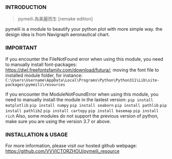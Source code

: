 ### INTRODUCTION
> pymeili.為美麗而生 [remake edition]

pymeili is a module to beautify your python plot with more simple way. the design idea is from Navigraph aeronautical chart.

### IMPORTANT
If you encounter the FileNotFound error when using this module, you need to manually install font-packages: https://dwl.freefontsfamily.com/download/futura/; 
moving the font file to installed module folder, for instance: `C:\Users\Username\AppData\Local\Programs\Python\Python311\Lib\site-packages\pymeili\resources`

If you encounter the ModuleNotFoundError when using this module, you need to manually install the module in the lastest version:
`pip install matplotlib`
`pip install numpy`
`pip install seaborn`
`pip install pathlib`
`pip install pathlib2`
`pip install cartopy`
`pip install basemap`
`pip install rich`
Also, some modules do not support the previous version of python, make sure you are using the version 3.7 or above.

### INSTALLATION & USAGE
For more information, please visit our hosted github webpage: https://github.com/VVVICTORZHOU/pymeili_resource

